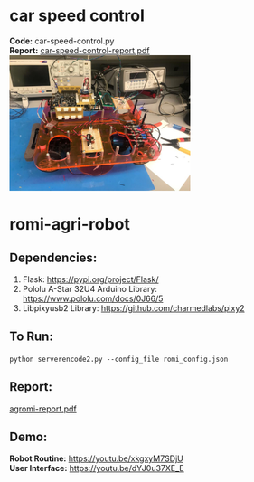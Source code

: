 # car speed control
<b>Code:</b> car-speed-control.py <br>
<b>Report:</b> [car-speed-control-report.pdf](./car-speed-control-report.pdf) <br>
<img src="./car.jpeg" width="320" />


# romi-agri-robot
## Dependencies:
1. Flask: https://pypi.org/project/Flask/
2. Pololu A-Star 32U4 Arduino Library: https://www.pololu.com/docs/0J66/5
3. Libpixyusb2 Library: https://github.com/charmedlabs/pixy2

## To Run:
`python serverencode2.py --config_file romi_config.json`

## Report:
[agromi-report.pdf](./agromi-report.pdf) <br>

## Demo:
<b>Robot Routine:</b> https://youtu.be/xkgxyM7SDjU <br>
<b>User Interface:</b> https://youtu.be/dYJ0u37XE_E

